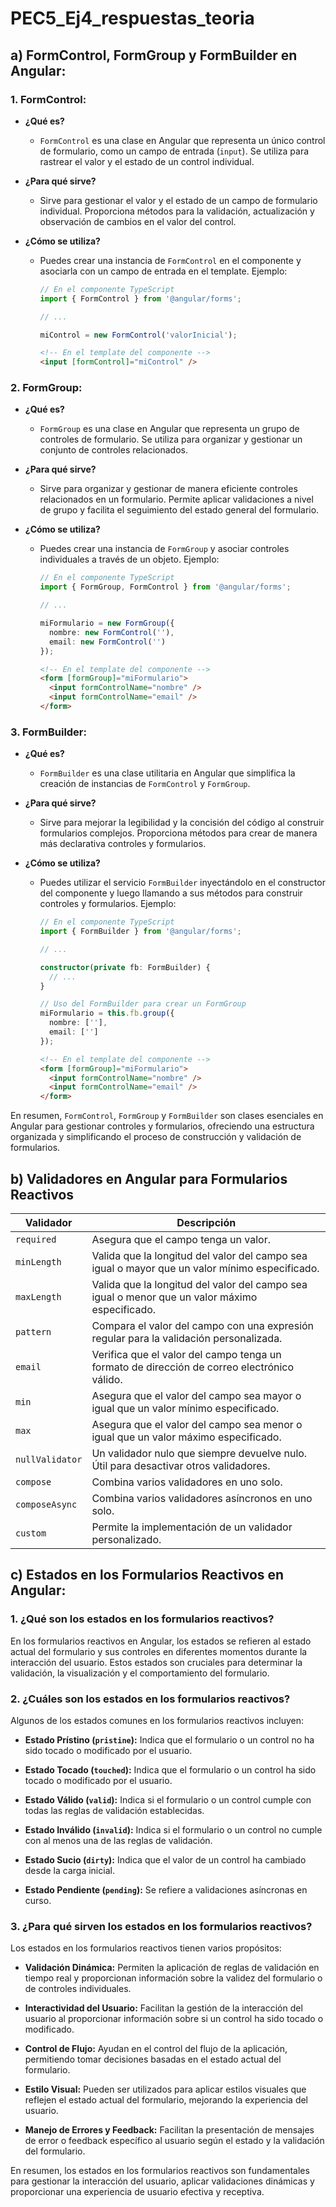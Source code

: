 # PEC5_Ej4_respuestas_teoria

## a) **FormControl, FormGroup y FormBuilder en Angular:**

### 1. **FormControl:**

- **¿Qué es?**
  - `FormControl` es una clase en Angular que representa un único control de formulario, como un campo de entrada (`input`). Se utiliza para rastrear el valor y el estado de un control individual.

- **¿Para qué sirve?**
  - Sirve para gestionar el valor y el estado de un campo de formulario individual. Proporciona métodos para la validación, actualización y observación de cambios en el valor del control.

- **¿Cómo se utiliza?**
  - Puedes crear una instancia de `FormControl` en el componente y asociarla con un campo de entrada en el template. Ejemplo:

    ```typescript
    // En el componente TypeScript
    import { FormControl } from '@angular/forms';

    // ...

    miControl = new FormControl('valorInicial');
    ```

    ```html
    <!-- En el template del componente -->
    <input [formControl]="miControl" />
    ```

### 2. **FormGroup:**

- **¿Qué es?**
  - `FormGroup` es una clase en Angular que representa un grupo de controles de formulario. Se utiliza para organizar y gestionar un conjunto de controles relacionados.

- **¿Para qué sirve?**
  - Sirve para organizar y gestionar de manera eficiente controles relacionados en un formulario. Permite aplicar validaciones a nivel de grupo y facilita el seguimiento del estado general del formulario.

- **¿Cómo se utiliza?**
  - Puedes crear una instancia de `FormGroup` y asociar controles individuales a través de un objeto. Ejemplo:

    ```typescript
    // En el componente TypeScript
    import { FormGroup, FormControl } from '@angular/forms';

    // ...

    miFormulario = new FormGroup({
      nombre: new FormControl(''),
      email: new FormControl('')
    });
    ```

    ```html
    <!-- En el template del componente -->
    <form [formGroup]="miFormulario">
      <input formControlName="nombre" />
      <input formControlName="email" />
    </form>
    ```

### 3. **FormBuilder:**

- **¿Qué es?**
  - `FormBuilder` es una clase utilitaria en Angular que simplifica la creación de instancias de `FormControl` y `FormGroup`.

- **¿Para qué sirve?**
  - Sirve para mejorar la legibilidad y la concisión del código al construir formularios complejos. Proporciona métodos para crear de manera más declarativa controles y formularios.

- **¿Cómo se utiliza?**
  - Puedes utilizar el servicio `FormBuilder` inyectándolo en el constructor del componente y luego llamando a sus métodos para construir controles y formularios. Ejemplo:

    ```typescript
    // En el componente TypeScript
    import { FormBuilder } from '@angular/forms';

    // ...

    constructor(private fb: FormBuilder) {
      // ...
    }

    // Uso del FormBuilder para crear un FormGroup
    miFormulario = this.fb.group({
      nombre: [''],
      email: ['']
    });
    ```

    ```html
    <!-- En el template del componente -->
    <form [formGroup]="miFormulario">
      <input formControlName="nombre" />
      <input formControlName="email" />
    </form>
    ```

En resumen, `FormControl`, `FormGroup` y `FormBuilder` son clases esenciales en Angular para gestionar controles y formularios, ofreciendo una estructura organizada y simplificando el proceso de construcción y validación de formularios.

## b)  Validadores en Angular para Formularios Reactivos


| Validador       | Descripción                                                                                    |
|-----------------|-----------------------------------------------------------------------------------------------|
| `required`      | Asegura que el campo tenga un valor.                                                          |
| `minLength`     | Valida que la longitud del valor del campo sea igual o mayor que un valor mínimo especificado.|
| `maxLength`     | Valida que la longitud del valor del campo sea igual o menor que un valor máximo especificado. |
| `pattern`       | Compara el valor del campo con una expresión regular para la validación personalizada.         |
| `email`         | Verifica que el valor del campo tenga un formato de dirección de correo electrónico válido.    |
| `min`           | Asegura que el valor del campo sea mayor o igual que un valor mínimo especificado.             |
| `max`           | Asegura que el valor del campo sea menor o igual que un valor máximo especificado.             |
| `nullValidator` | Un validador nulo que siempre devuelve nulo. Útil para desactivar otros validadores.          |
| `compose`       | Combina varios validadores en uno solo.                                                       |
| `composeAsync`  | Combina varios validadores asíncronos en uno solo.                                            |
| `custom`        | Permite la implementación de un validador personalizado.                                       |


## c) **Estados en los Formularios Reactivos en Angular:**

### 1. **¿Qué son los estados en los formularios reactivos?**

En los formularios reactivos en Angular, los estados se refieren al estado actual del formulario y sus controles en diferentes momentos durante la interacción del usuario. Estos estados son cruciales para determinar la validación, la visualización y el comportamiento del formulario.

### 2. **¿Cuáles son los estados en los formularios reactivos?**

Algunos de los estados comunes en los formularios reactivos incluyen:

- **Estado Prístino (`pristine`):** Indica que el formulario o un control no ha sido tocado o modificado por el usuario.

- **Estado Tocado (`touched`):** Indica que el formulario o un control ha sido tocado o modificado por el usuario.

- **Estado Válido (`valid`):** Indica si el formulario o un control cumple con todas las reglas de validación establecidas.

- **Estado Inválido (`invalid`):** Indica si el formulario o un control no cumple con al menos una de las reglas de validación.

- **Estado Sucio (`dirty`):** Indica que el valor de un control ha cambiado desde la carga inicial.

- **Estado Pendiente (`pending`):** Se refiere a validaciones asíncronas en curso.

### 3. **¿Para qué sirven los estados en los formularios reactivos?**

Los estados en los formularios reactivos tienen varios propósitos:

- **Validación Dinámica:** Permiten la aplicación de reglas de validación en tiempo real y proporcionan información sobre la validez del formulario o de controles individuales.

- **Interactividad del Usuario:** Facilitan la gestión de la interacción del usuario al proporcionar información sobre si un control ha sido tocado o modificado.

- **Control de Flujo:** Ayudan en el control del flujo de la aplicación, permitiendo tomar decisiones basadas en el estado actual del formulario.

- **Estilo Visual:** Pueden ser utilizados para aplicar estilos visuales que reflejen el estado actual del formulario, mejorando la experiencia del usuario.

- **Manejo de Errores y Feedback:** Facilitan la presentación de mensajes de error o feedback específico al usuario según el estado y la validación del formulario.

En resumen, los estados en los formularios reactivos son fundamentales para gestionar la interacción del usuario, aplicar validaciones dinámicas y proporcionar una experiencia de usuario efectiva y receptiva.
